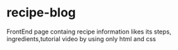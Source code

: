 # recipe-blog
 FrontEnd page containg recipe information likes its steps, ingredients,tutorial video by using only html and css
